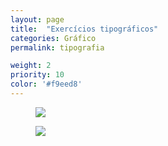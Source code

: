 ```yaml
---
layout: page
title:  "Exercícios tipográficos"
categories: Gráfico
permalink: tipografia

weight: 2
priority: 10
color: '#f9eed8'
---
```


<figure><img src="{{ site.baseurl }}/assets/tipografia/composicao2.jpg"/></figure>
<figure><img src="{{ site.baseurl }}/assets/tipografia/tipo_grid.jpg"/></figure>
